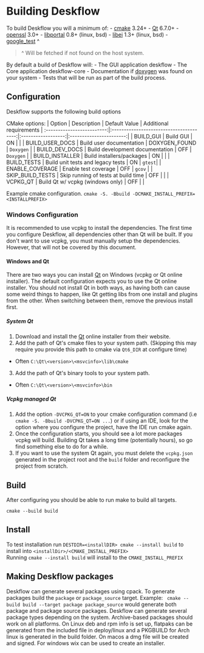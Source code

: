 # Building Deskflow

To build Deskflow you will a minimum of: 
    - [cmake] 3.24+
    - [Qt] 6.7.0+
    - [openssl] 3.0+
    - [libportal] 0.8+ (linux, bsd)
    - [libei] 1.3+ (linux, bsd)
    - [google_test] ^

> ^ Will be fetched if not found on the host system.

By default a build of Deskflow will: 
     - The GUI application deskflow
     - The Core application deskflow-core
     - Documentation if [doxygen] was found on your system
     - Tests that will be run as part of the build process.

## Configuration
Deskflow supports the following build options

CMake options:
|         Option           |            Description                  |   Default Value    | Additional requirements |
:-------------------------:|:---------------------------------------:|:------------------:|:-----------------------:|
| BUILD_GUI                | Build GUI                               | ON                 | |
| BUILD_USER_DOCS          | Build user documentation                | DOXYGEN_FOUND      | `Doxygen` |
| BUILD_DEV_DOCS           | Build development documentation         | OFF                | `Doxygen` |
| BUILD_INSTALLER          | Build installers/packages               | ON                 | |
| BUILD_TESTS              | Build unit tests and legacy tests       | ON                 | `gtest`|
| ENABLE_COVERAGE          | Enable test coverage                    | OFF                | `gcov` |
| SKIP_BUILD_TESTS         | Skip running of tests at build time     | OFF                | |
| VCPKG_QT                 | Build Qt w/ vcpkg (windows only)        | OFF                | |

Example cmake configuration.
`cmake -S. -Bbuild -DCMAKE_INSTALL_PREFIX=<INSTALLPREFIX>`

### Windows Configuration
 It is recommended to use vcpkg to install the dependencies. The first time you configure Deskflow, all dependencies other than Qt will be built. If you don't want to use vcpkg, you must manually setup the dependencies. However, that will not be covered by this document.
 
#### Windows and Qt
 There are two ways you can install [Qt] on Windows (vcpkg or Qt online installer). The default configuration expects you to use the Qt online installer. You should not install Qt in both ways, as having both can cause some weird things to happen, like Qt getting libs from one install and plugins from the other. When switching between them, remove the previous install first.
 
##### System Qt

 1. Download and install the [Qt] online installer from their website.
 2. Add the path of Qt's cmake files to your system path. (Skipping this may require you provide this path to cmake via `Qt6_DIR` at configure time)
   - Often `C:\Qt\<version>\<msvcinfo>\lib\cmake`
 3. Add the path of Qt's binary tools to your system path.
   - Often `C:\Qt\<version>\<msvcinfo>\bin`

##### Vcpkg managed Qt
 1. Add the option `-DVCPKG_QT=ON` to your cmake configuration command (i.e `cmake -S. -Bbuild -DVCPKG_QT=ON ...`) or if using an IDE, look for the option where you configure the project, have the IDE run cmake again.
 2. Once the configuration starts, you should see a lot more packages vcpkg will build. Building Qt takes a long time (potentially hours), so go find something else to do for a while.
 3. If you want to use the system Qt again, you must delete the `vcpkg.json` generated in the project root and the `build` folder and reconfigure the project from scratch.

## Build
After configuring you should be able to run make to build all targets.

`cmake --build build`

## Install
 To test installation run `DESTDIR=<installDIR> cmake --install build` to install into `<installDir>/<CMAKE_INSTALL_PREFIX>` <br>
 Running `cmake --install build` will install to the `CMAKE_INSTALL_PREFIX`

## Making Deskflow packages
 Deskflow can generate several packages using cpack.
 To generate packages build the `package` or `package_source` target.
 Example: ` cmake --build build --target package package_source` would generate both package and package source packages.
 Deskflow can generate several package types depending on the system. Archive-based packages should work on all platforms. On Linux deb and rpm info is set up, flatpaks can be generated from the included file in deploy/linux and a PKGBUILD for Arch linux is generated in the build folder. On macos a dmg file will be created and signed. For windows wix can be used to create an installer.

 
[Qt]:https://www.qt.io
[doxygen]:http://www.stack.nl/~dimitri/doxygen/
[cmake]:https://cmake.org/
[openssl]:https://www.openssl.org/
[google_test]:https://github.com/google/googletest
[libei]:https://gitlab.freedesktop.org/libinput/libei
[libportal]:https://github.com/flatpak/libportal
